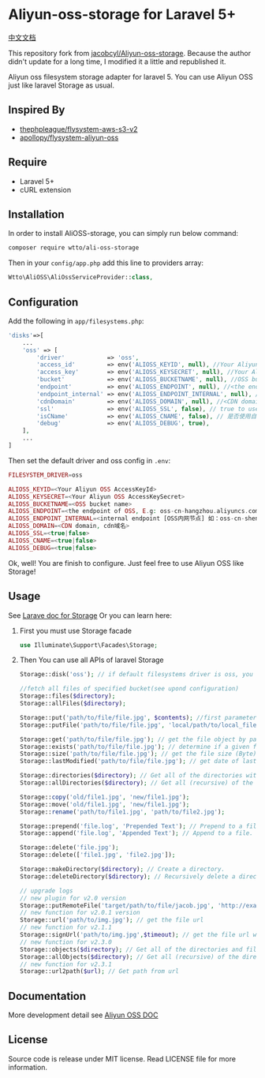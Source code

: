 # Aliyun-oss-storage for Laravel 5+

[中文文档](./readme.md)

This repository fork from [jacobcyl/Aliyun-oss-storage](https://github.com/jacobcyl/Aliyun-oss-storage).
Because the author didn't update for a long time, I modified it a little and republished it.

Aliyun oss filesystem storage adapter for laravel 5. You can use Aliyun OSS just like laravel Storage as usual.

## Inspired By

- [thephpleague/flysystem-aws-s3-v2](https://github.com/thephpleague/flysystem-aws-s3-v2)
- [apollopy/flysystem-aliyun-oss](https://github.com/apollopy/flysystem-aliyun-oss)

## Require

- Laravel 5+
- cURL extension

## Installation

In order to install AliOSS-storage, you can simply run below command:

```bash
composer require wtto/ali-oss-storage
```

Then in your `config/app.php` add this line to providers array:

```php
Wtto\AliOSS\AliOssServiceProvider::class,
```

## Configuration

Add the following in `app/filesystems.php`:

```php
'disks'=>[
    ...
    'oss' => [
        'driver'            => 'oss',
        'access_id'         => env('ALIOSS_KEYID', null), //Your Aliyun OSS AccessKeyId
        'access_key'        => env('ALIOSS_KEYSECRET', null), //Your Aliyun OSS AccessKeySecret
        'bucket'            => env('ALIOSS_BUCKETNAME', null), //OSS bucket name
        'endpoint'          => env('ALIOSS_ENDPOINT', null), //<the endpoint of OSS, E.g: oss-cn-hangzhou.aliyuncs.com | custom domain, E.g:img.abc.com> OSS 外网节点或自定义外部域名
        'endpoint_internal' => env('ALIOSS_ENDPOINT_INTERNAL', null), //<internal endpoint [OSS内网节点] 如：oss-cn-shenzhen-internal.aliyuncs.com> v2.0.4 新增配置属性，如果为空，则默认使用 endpoint 配置(由于内网上传有点小问题未解决，请大家暂时不要使用内网节点上传，正在与阿里技术沟通中)
        'cdnDomain'         => env('ALIOSS_DOMAIN', null), //<CDN domain, cdn域名> 如果isCName为true, getUrl会判断cdnDomain是否设定来决定返回的url，如果cdnDomain未设置，则使用endpoint来生成url，否则使用cdn
        'ssl'               => env('ALIOSS_SSL', false), // true to use 'https://' and false to use 'http://'. default is false,
        'isCName'           => env('ALIOSS_CNAME', false), // 是否使用自定义域名,true: 则Storage.url()会使用自定义的cdn或域名生成文件url， false: 则使用外部节点生成url
        'debug'             => env('ALIOSS_DEBUG', true),
    ],
    ...
]
```

Then set the default driver and oss config in `.env`:

```php
FILESYSTEM_DRIVER=oss

ALIOSS_KEYID=<Your Aliyun OSS AccessKeyId>
ALIOSS_KEYSECRET=<Your Aliyun OSS AccessKeySecret>
ALIOSS_BUCKETNAME=<OSS bucket name>
ALIOSS_ENDPOINT=<the endpoint of OSS, E.g: oss-cn-hangzhou.aliyuncs.com | custom domain, E.g:img.abc.com>
ALIOSS_ENDPOINT_INTERNAL=<internal endpoint [OSS内网节点] 如：oss-cn-shenzhen-internal.aliyuncs.com>
ALIOSS_DOMAIN=<CDN domain, cdn域名>
ALIOSS_SSL=<true|false>
ALIOSS_CNAME=<true|false>
ALIOSS_DEBUG=<true|false>
```

Ok, well! You are finish to configure. Just feel free to use Aliyun OSS like Storage!

## Usage

See [Larave doc for Storage](https://laravel.com/docs/5.5/filesystem#custom-filesystems)
Or you can learn here:

1. First you must use Storage facade

   ```php
   use Illuminate\Support\Facades\Storage;
   ```

2. Then You can use all APIs of laravel Storage

   ```php
   Storage::disk('oss'); // if default filesystems driver is oss, you can skip this step

   //fetch all files of specified bucket(see upond configuration)
   Storage::files($directory);
   Storage::allFiles($directory);

   Storage::put('path/to/file/file.jpg', $contents); //first parameter is the target file path, second paramter is file content
   Storage::putFile('path/to/file/file.jpg', 'local/path/to/local_file.jpg'); // upload file from local path

   Storage::get('path/to/file/file.jpg'); // get the file object by path
   Storage::exists('path/to/file/file.jpg'); // determine if a given file exists on the storage(OSS)
   Storage::size('path/to/file/file.jpg'); // get the file size (Byte)
   Storage::lastModified('path/to/file/file.jpg'); // get date of last modification

   Storage::directories($directory); // Get all of the directories within a given directory
   Storage::allDirectories($directory); // Get all (recursive) of the directories within a given directory

   Storage::copy('old/file1.jpg', 'new/file1.jpg');
   Storage::move('old/file1.jpg', 'new/file1.jpg');
   Storage::rename('path/to/file1.jpg', 'path/to/file2.jpg');

   Storage::prepend('file.log', 'Prepended Text'); // Prepend to a file.
   Storage::append('file.log', 'Appended Text'); // Append to a file.

   Storage::delete('file.jpg');
   Storage::delete(['file1.jpg', 'file2.jpg']);

   Storage::makeDirectory($directory); // Create a directory.
   Storage::deleteDirectory($directory); // Recursively delete a directory.It will delete all files within a given directory, SO Use with caution please.

   // upgrade logs
   // new plugin for v2.0 version
   Storage::putRemoteFile('target/path/to/file/jacob.jpg', 'http://example.com/jacob.jpg'); //upload remote file to storage by remote url
   // new function for v2.0.1 version
   Storage::url('path/to/img.jpg'); // get the file url
   // new function for v2.1.1
   Storage::signUrl('path/to/img.jpg',$timeout); // get the file url with signature,default timeout = 3600
   // new function for v2.3.0
   Storage::objects($directory); // Get all of the directories and files within a given directory
   Storage::allObjects($directory); // Get all (recursive) of the directories and files within a given directory
   // new function for v2.3.1
   Storage::url2path($url); // Get path from url
   ```

## Documentation

More development detail see [Aliyun OSS DOC](https://help.aliyun.com/document_detail/32099.html?spm=5176.doc31981.6.335.eqQ9dM)

## License

Source code is release under MIT license. Read LICENSE file for more information.

